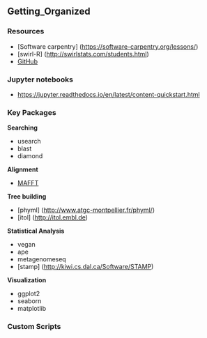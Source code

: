 ## Getting_Organized

### Resources
* [Software carpentry] (https://software-carpentry.org/lessons/)
* [swirl-R] (http://swirlstats.com/students.html)
* [GitHub](http://github.com)

### Jupyter notebooks
* https://jupyter.readthedocs.io/en/latest/content-quickstart.html


### Key Packages

**Searching**

* usearch
* blast
* diamond

**Alignment**

* [MAFFT](http://mafft.cbrc.jp/alignment/software/)

**Tree building**

* [phyml] (http://www.atgc-montpellier.fr/phyml/)
* [itol] (http://itol.embl.de)

**Statistical Analysis**

* vegan 
* ape
* metagenomeseq
* [stamp] (http://kiwi.cs.dal.ca/Software/STAMP)

**Visualization**

* ggplot2
* seaborn
* matplotlib



### Custom Scripts



